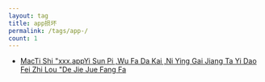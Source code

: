 ```yaml
---
layout: tag
title: app损坏
permalink: /tags/app-/
count: 1
---
```


- [MacTi Shi "xxx.appYi Sun Pi ,Wu Fa Da Kai ,Ni Ying Gai Jiang Ta Yi Dao Fei Zhi Lou "De Jie Jue Fang Fa ](https://blog.imx0.com/2021-09-14/Mac%E6%8F%90%E7%A4%BA%E2%80%9Dxxx.app%E5%B7%B2%E6%8D%9F%E5%9D%8F%EF%BC%8C%E6%97%A0%E6%B3%95%E6%89%93%E5%BC%80%EF%BC%8C%E4%BD%A0%E5%BA%94%E8%AF%A5%E5%B0%86%E5%AE%83%E7%A7%BB%E5%88%B0%E5%BA%9F%E7%BA%B8%E7%AF%93%E2%80%9D%E7%9A%84%E8%A7%A3%E5%86%B3%E6%96%B9%E6%B3%95.html)

